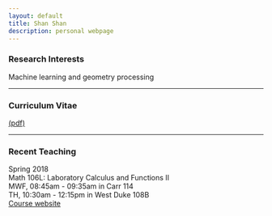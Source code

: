 ```yaml
---
layout: default
title: Shan Shan
description: personal webpage
---
```


### Research Interests 
Machine learning and geometry processing
<hr />

### Curriculum Vitae 
[(pdf)](../CV/cv.pdf)
<hr />	
	
### Recent Teaching
Spring 2018  <br />
Math 106L: Laboratory Calculus and Functions II <br />
MWF, 08:45am - 09:35am in Carr 114 <br />
TH, 10:30am - 12:15pm in West Duke 108B <br />
[Course website](https://sshanshans.github.io/math106/)

        
